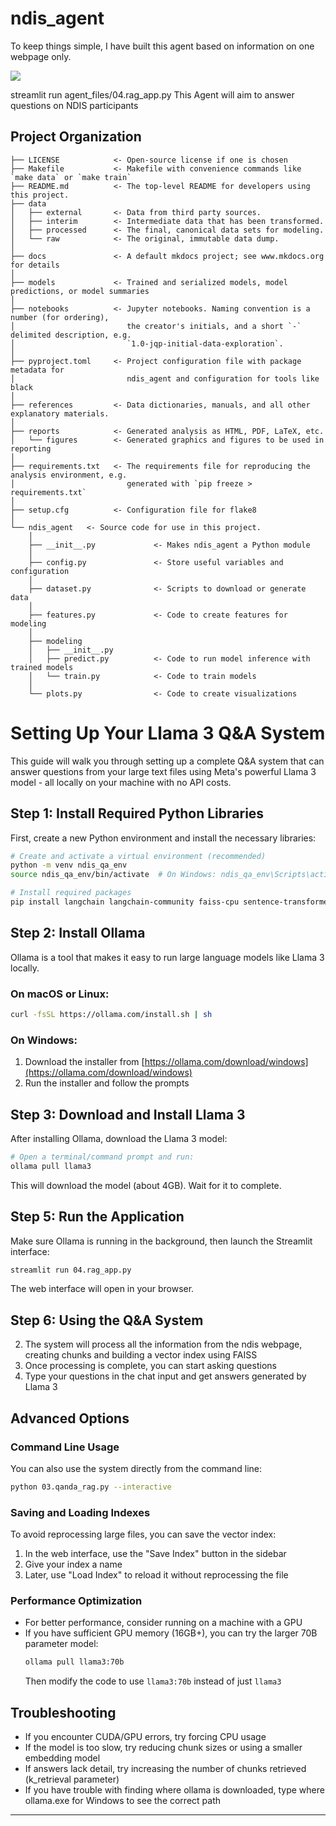 # ndis_agent
To keep things simple, I have built this agent based on information on one webpage only.

<a target="_blank" href="https://cookiecutter-data-science.drivendata.org/">
    <img src="https://img.shields.io/badge/CCDS-Project%20template-328F97?logo=cookiecutter" />
</a>

 streamlit run agent_files/04.rag_app.py
This Agent will aim to answer questions on NDIS participants

## Project Organization

```
├── LICENSE            <- Open-source license if one is chosen
├── Makefile           <- Makefile with convenience commands like `make data` or `make train`
├── README.md          <- The top-level README for developers using this project.
├── data
│   ├── external       <- Data from third party sources.
│   ├── interim        <- Intermediate data that has been transformed.
│   ├── processed      <- The final, canonical data sets for modeling.
│   └── raw            <- The original, immutable data dump.
│
├── docs               <- A default mkdocs project; see www.mkdocs.org for details
│
├── models             <- Trained and serialized models, model predictions, or model summaries
│
├── notebooks          <- Jupyter notebooks. Naming convention is a number (for ordering),
│                         the creator's initials, and a short `-` delimited description, e.g.
│                         `1.0-jqp-initial-data-exploration`.
│
├── pyproject.toml     <- Project configuration file with package metadata for 
│                         ndis_agent and configuration for tools like black
│
├── references         <- Data dictionaries, manuals, and all other explanatory materials.
│
├── reports            <- Generated analysis as HTML, PDF, LaTeX, etc.
│   └── figures        <- Generated graphics and figures to be used in reporting
│
├── requirements.txt   <- The requirements file for reproducing the analysis environment, e.g.
│                         generated with `pip freeze > requirements.txt`
│
├── setup.cfg          <- Configuration file for flake8
│
└── ndis_agent   <- Source code for use in this project.
    │
    ├── __init__.py             <- Makes ndis_agent a Python module
    │
    ├── config.py               <- Store useful variables and configuration
    │
    ├── dataset.py              <- Scripts to download or generate data
    │
    ├── features.py             <- Code to create features for modeling
    │
    ├── modeling                
    │   ├── __init__.py 
    │   ├── predict.py          <- Code to run model inference with trained models          
    │   └── train.py            <- Code to train models
    │
    └── plots.py                <- Code to create visualizations
```

# Setting Up Your Llama 3 Q&A System

This guide will walk you through setting up a complete Q&A system that can answer questions from your large text files using Meta's powerful Llama 3 model - all locally on your machine with no API costs.

## Step 1: Install Required Python Libraries

First, create a new Python environment and install the necessary libraries:

```bash
# Create and activate a virtual environment (recommended)
python -m venv ndis_qa_env
source ndis_qa_env/bin/activate  # On Windows: ndis_qa_env\Scripts\activate

# Install required packages
pip install langchain langchain-community faiss-cpu sentence-transformers streamlit
```

## Step 2: Install Ollama

Ollama is a tool that makes it easy to run large language models like Llama 3 locally.

### On macOS or Linux:
```bash
curl -fsSL https://ollama.com/install.sh | sh
```

### On Windows:
1. Download the installer from [https://ollama.com/download/windows](https://ollama.com/download/windows)
2. Run the installer and follow the prompts

## Step 3: Download and Install Llama 3

After installing Ollama, download the Llama 3 model:

```bash
# Open a terminal/command prompt and run:
ollama pull llama3
```

This will download the model (about 4GB). Wait for it to complete.

## Step 5: Run the Application

Make sure Ollama is running in the background, then launch the Streamlit interface:

```bash
streamlit run 04.rag_app.py
```

The web interface will open in your browser.

## Step 6: Using the Q&A System

2. The system will process all the information from the ndis webpage, creating chunks and building a vector index using FAISS
3. Once processing is complete, you can start asking questions
4. Type your questions in the chat input and get answers generated by Llama 3

## Advanced Options

### Command Line Usage

You can also use the system directly from the command line:

```bash
python 03.qanda_rag.py --interactive
```

### Saving and Loading Indexes

To avoid reprocessing large files, you can save the vector index:
1. In the web interface, use the "Save Index" button in the sidebar
2. Give your index a name
3. Later, use "Load Index" to reload it without reprocessing the file

### Performance Optimization

- For better performance, consider running on a machine with a GPU
- If you have sufficient GPU memory (16GB+), you can try the larger 70B parameter model:
  ```bash
  ollama pull llama3:70b
  ```
  Then modify the code to use `llama3:70b` instead of just `llama3`

## Troubleshooting

- If you encounter CUDA/GPU errors, try forcing CPU usage
- If the model is too slow, try reducing chunk sizes or using a smaller embedding model
- If answers lack detail, try increasing the number of chunks retrieved (k_retrieval parameter)
- If you have trouble with finding where ollama is downloaded, type where ollama.exe for Windows to see the correct path

--------

